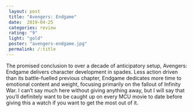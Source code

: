 ```yaml
---
 layout: post
 title: "Avengers: Endgame"
 date:  2019-04-25
 categories: review
 rating: "9"
 light: "gold"
 poster: "avengers-endgame.jpg"
 permalink: /:title
---
```



The promised conclusion to over a decade of anticipatory setup, Avengers: Endgame delivers character development in spades. Less action driven than its battle-fuelled previous chapter, Endgame dedicates more time to emotional content and weight, focusing primarily on the fallout of Infinity War. I can’t say much here without giving anything away, but I will say that you’ll definitely want to be caught up on every MCU movie to date before giving this a watch if you want to get the most out of it.
